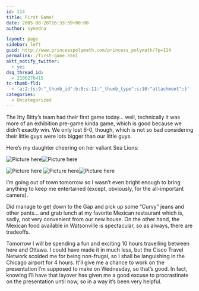 ```yaml
---
id: 114
title: First Game!
date: 2005-08-28T16:33:59+00:00
author: synedra

layout: page
sidebar: left
guid: http://www.princesspolymath.com/princess_polymath/?p=114
permalink: /first-game.html
aktt_notify_twitter:
  - yes
dsq_thread_id:
  - 2106276415
tc-thumb-fld:
  - 'a:2:{s:9:"_thumb_id";b:0;s:11:"_thumb_type";s:10:"attachment";}'
categories:
  - Uncategorized
---
```

The Itty Bitty&#8217;s team had their first game today&#8230; well, technically it was more of an exhibition pre-game kinda game, which is good because we didn&#8217;t exactly win. We only lost 6-0, though, which is not so bad considering their little guys were lots bigger than our little guys.
  
Here&#8217;s my daughter cheering on her valiant Sea Lions:
  
 ![Picture here](http://www.perlgoddess.com/blog/images/that.jpg)![Picture here](http://www.perlgoddess.com/blog/images/line.jpg)
  
 ![Picture here](http://www.perlgoddess.com/blog/images/hold.jpg) ![Picture here](http://www.perlgoddess.com/blog/images/fierce.jpg)![Picture here](http://www.perlgoddess.com/blog/images/joyful.jpg)
  
I&#8217;m going out of town tomorrow so I wasn&#8217;t even bright enough to bring anything to keep me entertained (except, obviously, for the all-important camera).
  
Did manage to get down to the Gap and pick up some &#8220;Curvy&#8221; jeans and other pants&#8230; and grab lunch at my favorite Mexican restaurant which is, sadly, not very convenient from our new house. On the other hand, the Mexican food available in Watsonville is spectacular, so as always, there are tradeoffs.
  
Tomorrow I will be spending a fun and exciting 10 hours travelling between here and Ottawa. I could have made it in much less, but the Cisco Travel Network scolded me for being non-frugal, so I shall be languishing in the Chicago airport for 4 hours. It&#8217;ll give me a chance to work on the presentation I&#8217;m supposed to make on Wednesday, so that&#8217;s good. In fact, knowing I&#8217;ll have that layover has given me a good excuse to procrastinate on the presentation until now, so in a way it&#8217;s been very helpful.